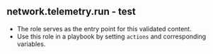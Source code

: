 ## network.telemetry.run - test

- The role serves as the entry point for this validated content.
- Use this role in a playbook by setting `actions` and corresponding variables.
